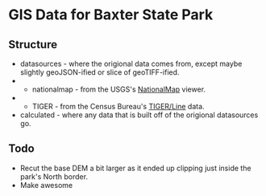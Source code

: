 GIS Data for Baxter State Park
===========

## Structure

* datasources - where the origional data comes from, except maybe slightly geoJSON-ified or slice of geoTIFF-ified.
* * nationalmap - from the USGS's [NationalMap](http://viewer.nationalmap.gov/viewer/) viewer.
* * TIGER - from the Census Bureau's [TIGER/Line](http://www.census.gov/geo/maps-data/data/tiger-line.html) data.
* calculated - where any data that is built off of the origional datasources go.
 
## Todo

* Recut the base DEM a bit larger as it ended up clipping just inside the park's North border.
* Make awesome
